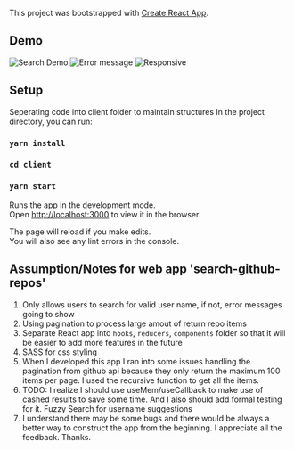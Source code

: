 This project was bootstrapped with [Create React App](https://github.com/facebook/create-react-app).

## Demo
![Search Demo](https://github.com/carmenluo/search-github-repos/blob/master/client/public/images/search-github-repos-search.gif)
![Error message](https://github.com/carmenluo/search-github-repos/blob/master/client/public/images/error_message.png)
![Responsive](https://github.com/carmenluo/search-github-repos/blob/master/client/public/images/responsive.gif)
## Setup
Seperating code into client folder to maintain structures
In the project directory, you can run:

### `yarn install`
### `cd client`
### `yarn start`

Runs the app in the development mode.<br />
Open [http://localhost:3000](http://localhost:3000) to view it in the browser.

The page will reload if you make edits.<br />
You will also see any lint errors in the console.

## Assumption/Notes for web app 'search-github-repos'
1. Only allows users to search for valid user name, if not, error messages going to show
2. Using pagination to process large amout of return repo items
3. Separate React app into `hooks`, `reducers`, `components` folder so that it will be easier to add more features in the future
4. SASS for css styling
5. When I developed this app I ran into some issues handling the pagination from github api because they only return the maximum 100 items per page. I used the recursive function to get all the items.
6. TODO: I realize I should use useMem/useCallback to make use of cashed results to save some time. 
And I also should add formal testing for it.
Fuzzy Search for username suggestions
7. I understand there may be some bugs and there would be always a better way to construct the app from the beginning. I appreciate all the feedback. Thanks.